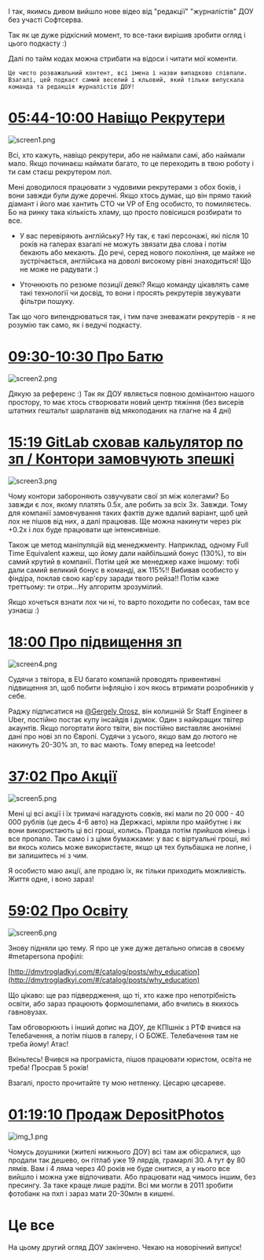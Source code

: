 І так, якимсь дивом вийшло нове відео від "редакції" "журналістів" ДОУ без участі Софтсерва.

Так як це дуже рідкісний момент, то все-таки вирішив зробити огляд і цього подкасту :)

Далі по тайм кодах можна стрибати на відоси і читати мої коменти.

```
Це чисто розважальний контент, всі імена і назви випадково співпали.
Взагалі, цей подкаст самий веселий і кльовий, який тільки випускала команда та редакція журналістів ДОУ!
```

# [05:44-10:00 Навіщо Рекрутери](https://youtu.be/F76jxcjHq_s?t=344)

![screen1.png](screen1.png)

Всі, хто кажуть, навіщо рекрутери, або не наймали самі, або наймали мало. Якщо починаєш наймати багато, то це переходить в твою роботу і ти сам стаєш рекрутером лол.

Мені доводилося працювати з чудовими рекрутерами з обох боків, і вони завжди були дуже доречні. Якщо хтось думає, що він прямо такий діамант і його має хантить СТО чи VP of Eng особисто, то помиляєтесь. Бо на ринку така кількість хламу, що просто повісишся розбирати то все.

- У вас перевіряють англійську? Ну так, є такі персонажі, які після 10 років на галерах взагалі не можуть звязати два слова і потім бекають або мекають. До речі, серед нового покоління, це майже не зустрічається, англійська на доволі високому рівні знаходиться! Що не може не радувати :)

- Уточнюють по резюме позиції деякі? Якщо команду цікавлять саме такі технології чи досвід, то вони і просять рекрутерів звужувати фільтри пошуку.

Так що чого випендрюваться так, і тим паче зневажати рекрутерів - я не розумію так само, як і ведучі подкасту.

# [09:30-10:30 Про Батю](https://youtu.be/F76jxcjHq_s?t=559)

![screen2.png](screen2.png)

Дякую за референс :) Так як ДОУ являється повною домінантою нашого простору, то має хтось створювати новий центр тяжіння (без висерів штатних гештальт шарлатанів від мякоподаних на глагне на 4 дні)

# [15:19 GitLab сховав кальулятор по зп / Контори замовчують зпешкі](https://youtu.be/F76jxcjHq_s?t=919)

![screen3.png](screen3.png)

Чому контори забороняють озвучувати свої зп між колегами? Бо завжди є лох, якому платять 0.5х, але робить за всіх 3х. Завжди. Тому для компанії замовчування таких фактів дуже вдалий варіант, щоб цей лох не пішов від них, а далі працював. Ще можна накинути через рік +0.2х і лох буде працювати ще інтенсивніше.

Також це метод маніпуляцій від менеджменту. Наприклад, одному Full Time Equivalent кажеш, що йому дали найбільший бонус (130%), то він самий крутий в компанії. Потім цей же менеджер каже іншому: тобі дали самий великий бонус в команді, аж 115%!! Вибивав особисто у фіндіра, поклав свою кар'єру заради твого рейза!! Потім каже треттьому: ти отри...Ну алгоритм зрозумілий.

Якщо хочеться взнати лох чи ні, то варто походити по собесах, там все узнаєш :)

# [18:00 Про підвищення зп](https://youtu.be/F76jxcjHq_s?t=1077)

![screen4.png](screen4.png)

Судячи з твітора, в EU багато компаній проводять привентивні підвищення зп, щоб побити інфляцію і хоч якось втримати розробників у себе.

Раджу підписатися на [@Gergely Orosz](https://twitter.com/GergelyOrosz/status/1469012276774678530?s=20), він колишній Sr Staff Engineer в Uber, постійно постає купу інсайдів і думок. Один з найкращих твітер акаунтів. Якщо погортати його твіти, він постійно виставляє анонімні дані про нові зп по Європі. Судячи з усього, якщо вам до лютого не накинуть 20-30% зп, то вас мають. Тому вперед на leetcode!

# [37:02 Про Акції](https://youtu.be/F76jxcjHq_s?t=2220)

![screen5.png](screen5.png)

Мені ці всі акції і їх тримачі нагадують совків, які мали по 20 000 - 40 000 рублів (це десь 4-6 авто) на Держкасі, мріяли про майбутнє і як вони використають ці всі гроші, колись. Правда потім прийшов кінець і все пропало. Так само і з ціми бумажками: у вас є віртуальні гроші, які ви якось колись може використаєте, якщо ця тех бульбашка не лопне, і ви залишитесь ні з чим.

Я особисто маю акції, але продаю їх, як тільки приходить можливість. Життя одне, і воно зараз!

# [59:02 Про Освіту](https://youtu.be/F76jxcjHq_s?t=3542)

![screen6.png](screen6.png)

Знову підняли цю тему. Я про це уже дуже детально описав в своєму #metapersona профілі:

[http://dmytrogladkyi.com/#/catalog/posts/why_education](http://dmytrogladkyi.com/#/catalog/posts/why_education)

Що цікаво: ще раз підвердження, що ті, хто каже про непотрібність освіти, або зараз працюють формошлепами, або вчились в якихось гавновузах.

Там обговорюють і інший допис на ДОУ, де КПІшнік з РТФ вчився на Телебачення, а потім пішов в галеру, і О БОЖЕ. Телебачення там не треба йому! Атас!

Вкіньтесь! Вчився на програміста, пішов працювати юристом, освіта не треба! Просрав 5 років!

Взагалі, просто прочитайте ту мою нетленку. Цесарю цесареве.

# [01:19:10 Продаж DepositPhotos](https://youtu.be/F76jxcjHq_s?t=4760)

![img_1.png](img_1.png)

Чомусь доушники (жителі нижнього ДОУ) всі там аж обісралися, що продали так дешево, он гітлаб уже 19 лярдів, грамарлі 30. А тут фу 80 лямів.
Вам і 4 ляма через 40 років не буде снитися, а у нього все вийшло і можна уже відпочивати. Або працювати над чимось іншим, без пресингу.
За таке краще лише радіти. Всі ми могли в 2011 зробити фотобанк на пхп і зараз мати 20-30млн в кишені.

# Це все

На цьому другий огляд ДОУ закінчено. Чекаю на новорічний випуск!


